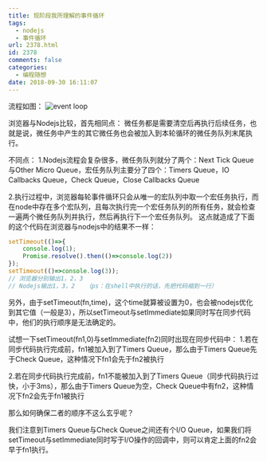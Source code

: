 ```yaml
---
title: 现阶段我所理解的事件循环
tags:
  - nodejs
  - 事件循环
url: 2378.html
id: 2378
comments: false
categories:
  - 编程随想
date: 2018-09-30 16:11:07
---
```


流程如图：
![event loop](http://wx3.sinaimg.cn/large/6d1c4ea2gy1fvrnar8hvjj20kx0n00tv.jpg)

浏览器与Nodejs比较，首先相同点：
微任务都是需要清空后再执行后续任务，也就是说，微任务中产生的其它微任务也会被加入到本轮循环的微任务队列末尾执行。

不同点：
1.Nodejs流程会复杂很多，微任务队列就分了两个：Next Tick Queue与Other Micro Queue，宏任务队列主要分了四个：Timers Queue，IO Callbacks Queue，Check Queue，Close Callbacks Queue

2.执行过程中，浏览器每轮事件循环只会从唯一的宏队列中取一个宏任务执行，而在node中存在多个宏队列，且每次执行完一个宏任务队列的所有任务，就会检查一遍两个微任务队列并执行，然后再执行下一个宏任务队列。
这点就造成了下面的这个代码在浏览器与nodejs中的结果不一样：
```javascript
setTimeout(()=>{
	console.log(1);
	Promise.resolve().then(()=>console.log(2))
});
setTimeout(()=>console.log(3));
// 浏览器分别输出1，2，3
// Nodejs输出1，3，2   （ps：在shell中执行的话，先把代码缩到一行）
```

另外，由于setTimeout(fn,time)，这个time就算被设置为0，也会被nodejs优化到其它值（一般是3），所以setTimeout与setImmediate如果同时写在同步代码中，他们的执行顺序是无法确定的。

试想一下setTimeout(fn1,0)与setImmediate(fn2)同时出现在同步代码中：
1.若在同步代码执行完成前，fn1被加入到了Timers Queue，那么由于Timers Queue先于Check Queue，这种情况下fn1会先于fn2被执行

2.若在同步代码执行完成前，fn1不能被加入到了Timers Queue（同步代码执行过快，小于3ms），那么由于Timers Queue为空，Check Queue中有fn2，这种情况下fn2会先于fn1被执行

那么如何确保二者的顺序不这么玄乎呢？

我们注意到Timers Queue与Check Queue之间还有个I/O Queue，如果我们将setTimeout与setImmediate同时写于I/O操作的回调中，则可以肯定上面的fn2会早于fn1执行。